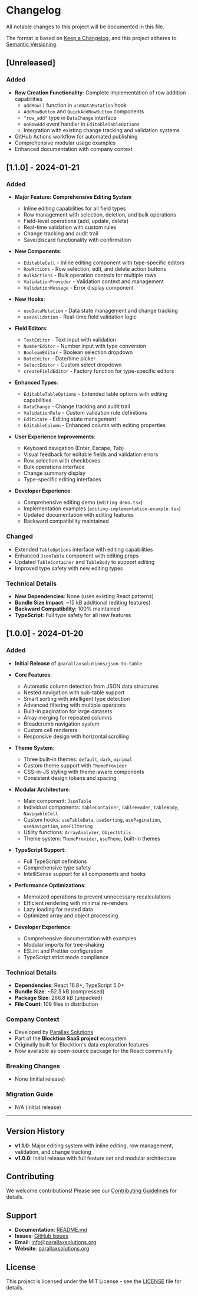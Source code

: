 # Changelog

All notable changes to this project will be documented in this file.

The format is based on [Keep a Changelog](https://keepachangelog.com/en/1.0.0/),
and this project adheres to [Semantic Versioning](https://semver.org/spec/v2.0.0.html).

## [Unreleased]

### Added

- **Row Creation Functionality**: Complete implementation of row addition capabilities
  - `addRow()` function in `useDataMutation` hook
  - `AddRowButton` and `QuickAddRowButton` components
  - `"row_add"` type in `DataChange` interface
  - `onRowAdd` event handler in `EditableTableOptions`
  - Integration with existing change tracking and validation systems
- GitHub Actions workflow for automated publishing
- Comprehensive modular usage examples
- Enhanced documentation with company context

## [1.1.0] - 2024-01-21

### Added

- **Major Feature: Comprehensive Editing System**

  - Inline editing capabilities for all field types
  - Row management with selection, deletion, and bulk operations
  - Field-level operations (add, update, delete)
  - Real-time validation with custom rules
  - Change tracking and audit trail
  - Save/discard functionality with confirmation

- **New Components**:

  - `EditableCell` - Inline editing component with type-specific editors
  - `RowActions` - Row selection, edit, and delete action buttons
  - `BulkActions` - Bulk operation controls for multiple rows
  - `ValidationProvider` - Validation context and management
  - `ValidationMessage` - Error display component

- **New Hooks**:

  - `useDataMutation` - Data state management and change tracking
  - `useValidation` - Real-time field validation logic

- **Field Editors**:

  - `TextEditor` - Text input with validation
  - `NumberEditor` - Number input with type conversion
  - `BooleanEditor` - Boolean selection dropdown
  - `DateEditor` - Date/time picker
  - `SelectEditor` - Custom select dropdown
  - `createFieldEditor` - Factory function for type-specific editors

- **Enhanced Types**:

  - `EditableTableOptions` - Extended table options with editing capabilities
  - `DataChange` - Change tracking and audit trail
  - `ValidationRule` - Custom validation rule definitions
  - `EditState` - Editing state management
  - `EditableColumn` - Enhanced column with editing properties

- **User Experience Improvements**:

  - Keyboard navigation (Enter, Escape, Tab)
  - Visual feedback for editable fields and validation errors
  - Row selection with checkboxes
  - Bulk operations interface
  - Change summary display
  - Type-specific editing interfaces

- **Developer Experience**:
  - Comprehensive editing demo (`editing-demo.tsx`)
  - Implementation examples (`editing-implementation-example.tsx`)
  - Updated documentation with editing features
  - Backward compatibility maintained

### Changed

- Extended `TableOptions` interface with editing capabilities
- Enhanced `JsonTable` component with editing props
- Updated `TableContainer` and `TableBody` to support editing
- Improved type safety with new editing types

### Technical Details

- **New Dependencies**: None (uses existing React patterns)
- **Bundle Size Impact**: ~15 kB additional (editing features)
- **Backward Compatibility**: 100% maintained
- **TypeScript**: Full type safety for all new features

## [1.0.0] - 2024-01-20

### Added

- **Initial Release** of `@parallaxsolutions/json-to-table`
- **Core Features**:

  - Automatic column detection from JSON data structures
  - Nested navigation with sub-table support
  - Smart sorting with intelligent type detection
  - Advanced filtering with multiple operators
  - Built-in pagination for large datasets
  - Array merging for repeated columns
  - Breadcrumb navigation system
  - Custom cell renderers
  - Responsive design with horizontal scrolling

- **Theme System**:

  - Three built-in themes: `default`, `dark`, `minimal`
  - Custom theme support with `ThemeProvider`
  - CSS-in-JS styling with theme-aware components
  - Consistent design tokens and spacing

- **Modular Architecture**:

  - Main component: `JsonTable`
  - Individual components: `TableContainer`, `TableHeader`, `TableBody`, `NavigableCell`
  - Custom hooks: `useTableData`, `useSorting`, `usePagination`, `useNavigation`, `useFiltering`
  - Utility functions: `ArrayAnalyzer`, `ObjectUtils`
  - Theme system: `ThemeProvider`, `useTheme`, built-in themes

- **TypeScript Support**:

  - Full TypeScript definitions
  - Comprehensive type safety
  - IntelliSense support for all components and hooks

- **Performance Optimizations**:

  - Memoized operations to prevent unnecessary recalculations
  - Efficient rendering with minimal re-renders
  - Lazy loading for nested data
  - Optimized array and object processing

- **Developer Experience**:
  - Comprehensive documentation with examples
  - Modular imports for tree-shaking
  - ESLint and Prettier configuration
  - TypeScript strict mode compliance

### Technical Details

- **Dependencies**: React 16.8+, TypeScript 5.0+
- **Bundle Size**: ~52.5 kB (compressed)
- **Package Size**: 266.8 kB (unpacked)
- **File Count**: 109 files in distribution

### Company Context

- Developed by [Parallax Solutions](https://parallaxsolutions.org)
- Part of the **Blocktion SaaS project** ecosystem
- Originally built for Blocktion's data exploration features
- Now available as open-source package for the React community

### Breaking Changes

- None (initial release)

### Migration Guide

- N/A (initial release)

---

## Version History

- **v1.1.0**: Major editing system with inline editing, row management, validation, and change tracking
- **v1.0.0**: Initial release with full feature set and modular architecture

## Contributing

We welcome contributions! Please see our [Contributing Guidelines](CONTRIBUTING.md) for details.

## Support

- **Documentation**: [README.md](README.md)
- **Issues**: [GitHub Issues](https://github.com/parallaxsolutions/json-to-table/issues)
- **Email**: info@parallaxsolutions.org
- **Website**: [parallaxsolutions.org](https://parallaxsolutions.org)

## License

This project is licensed under the MIT License - see the [LICENSE](LICENSE) file for details.

